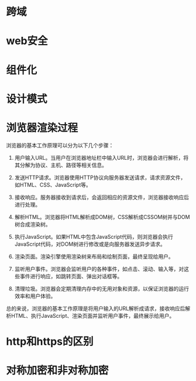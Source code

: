 # 跨域


# web安全


# 组件化

# 设计模式


# 浏览器渲染过程

浏览器的基本工作原理可以分为以下几个步骤：

1. 用户输入URL。当用户在浏览器地址栏中输入URL时，浏览器会进行解析，将其分解为协议、主机、路径等相关信息。

2. 发送HTTP请求。浏览器使用HTTP协议向服务器发送请求，请求资源文件，如HTML、CSS、JavaScript等。

3. 接收响应。服务器接收到请求后，会返回相应的资源文件，浏览器接收响应后进行处理。

4. 解析HTML。浏览器将HTML解析成DOM树，CSS解析成CSSOM树并与DOM树合成渲染树。

5. 执行JavaScript。如果HTML中包含JavaScript代码，则浏览器会执行JavaScript代码，对DOM树进行修改或是向服务器发送异步请求。

6. 渲染页面。渲染引擎使用渲染树来布局和绘制页面，最终呈现给用户。

7. 监听用户事件。浏览器会监听用户的各种事件，如点击、滚动、输入等，对这些事件进行响应，如跳转页面、弹出对话框等。

8. 清理垃圾。浏览器会定期清理内存中的无用对象和资源，以保证浏览器的运行效率和用户体验。

总的来说，浏览器的基本工作原理是将用户输入的URL解析成请求，接收响应后解析HTML、执行JavaScript、渲染页面并监听用户事件，最终展示给用户。


# http和https的区别

# 对称加密和非对称加密
